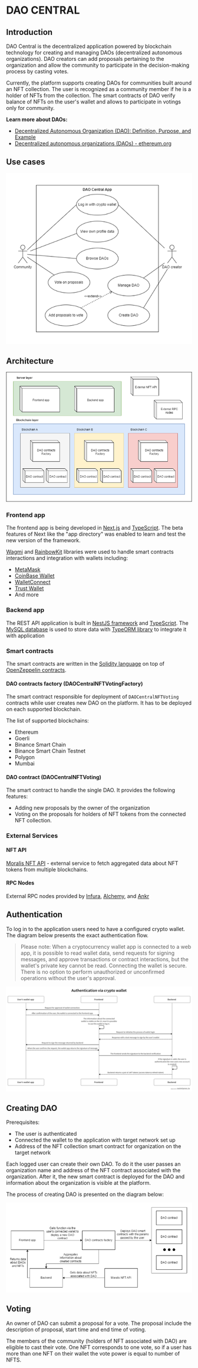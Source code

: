 # DAO CENTRAL

## Introduction

DAO Central is the decentralized application powered by blockchain technology for creating and managing DAOs (decentralized autonomous organizations). DAO creators can add proposals pertaining to the organization and allow the community to participate in the decision-making process by casting votes.

Currently, the platform supports creating DAOs for communities built around an NFT collection. The user is recognized as a community member if he is a holder of NFTs from the collection. The smart contracts of DAO verify balance of NFTs on the user's wallet and allows to participate in votings only for community.

**Learn more about DAOs:**

- [Decentralized Autonomous Organization (DAO): Definition, Purpose, and Example](https://www.investopedia.com/tech/what-dao/)
- [Decentralized autonomous organizations (DAOs) - ethereum.org](https://ethereum.org/en/dao/)

## Use cases

![Use cases diagram](./docs/diagrams/dao-central-use-cases.png)

## Architecture

![Components diagram](./docs/diagrams/dao-central-components.png)

### Frontend app

The frontend app is being developed in [Next.js](https://nextjs.org/) and [TypeScript](https://www.typescriptlang.org/). The beta features of Next like the "app directory" was enabled to learn and test the new version of the framework.

[Wagmi](https://wagmi.sh/) and [RainbowKit](https://www.rainbowkit.com/) libraries were used to handle smart contracts interactions and integration with wallets including:

- [MetaMask](https://metamask.io/)
- [CoinBase Wallet](https://www.coinbase.com/pl/wallet)
- [WalletConnect](https://walletconnect.com/)
- [Trust Wallet](https://trustwallet.com/)
- And more

### Backend app

The REST API application is built in [NestJS framework](https://nestjs.com/) and [TypeScript](https://www.typescriptlang.org/). The [MySQL database](https://www.mysql.com/) is used to store data with [TypeORM library](https://typeorm.io/) to integrate it with application

### Smart contracts

The smart contracts are written in the [Solidity language](https://soliditylang.org/) on top of [OpenZeppelin contracts](https://www.openzeppelin.com/contracts).

#### DAO contracts factory (DAOCentralNFTVotingFactory)

The smart contract responsible for deployment of `DAOCentralNFTVoting` contracts while user creates new DAO on the platform. It has to be deployed on each supported blockchain.

The list of supported blockchains:

- Ethereum
- Goerli
- Binance Smart Chain
- Binance Smart Chain Testnet
- Polygon
- Mumbai

#### DAO contract (DAOCentralNFTVoting)

The smart contract to handle the single DAO. It provides the following features:

- Adding new proposals by the owner of the organization
- Voting on the proposals for holders of NFT tokens from the connected NFT collection.

### External Services

#### NFT API

[Moralis NFT API](https://moralis.io/api/nft/) - external service to fetch aggregated data about NFT tokens from multiple blockchains.

#### RPC Nodes

External RPC nodes provided by [Infura](https://www.infura.io/platform/infrastructure), [Alchemy](https://www.alchemy.com/supernode), and [Ankr](https://www.ankr.com/remote-procedure-call/)

## Authentication

To log in to the application users need to have a configured crypto wallet. The diagram below presents the exact authentication flow.

> Please note: When a cryptocurrency wallet app is connected to a web app, it is possible to read wallet data, send requests for signing messages, and approve transactions or contract interactions, but the wallet's private key cannot be read. Connecting the wallet is secure. There is no option to perform unauthorized or unconfirmed operations without the user's approval.

![Authentication activity diagram](./docs/diagrams/dao-central-authentication-flow.png)

## Creating DAO

Prerequisites:

- The user is authenticated
- Connected the wallet to the application with target network set up
- Address of the NFT collection smart contract for organization on the target network

Each logged user can create their own DAO. To do it the user passes an organization name and address of the NFT contract associated with the organization. After it, the new smart contract is deployed for the DAO and information about the organization is visible at the platform.

The process of creating DAO is presented on the diagram below:

![Creating DAO flow](./docs/diagrams/dao-central-creating-dao.png)

## Voting

An owner of DAO can submit a proposal for a vote. The proposal include the description of proposal, start time and end time of voting.

The members of the community (holders of NFT associated with DAO) are eligible to cast their vote. One NFT corresponds to one vote, so if a user has more than one NFT on their wallet the vote power is equal to number of NFTS.
